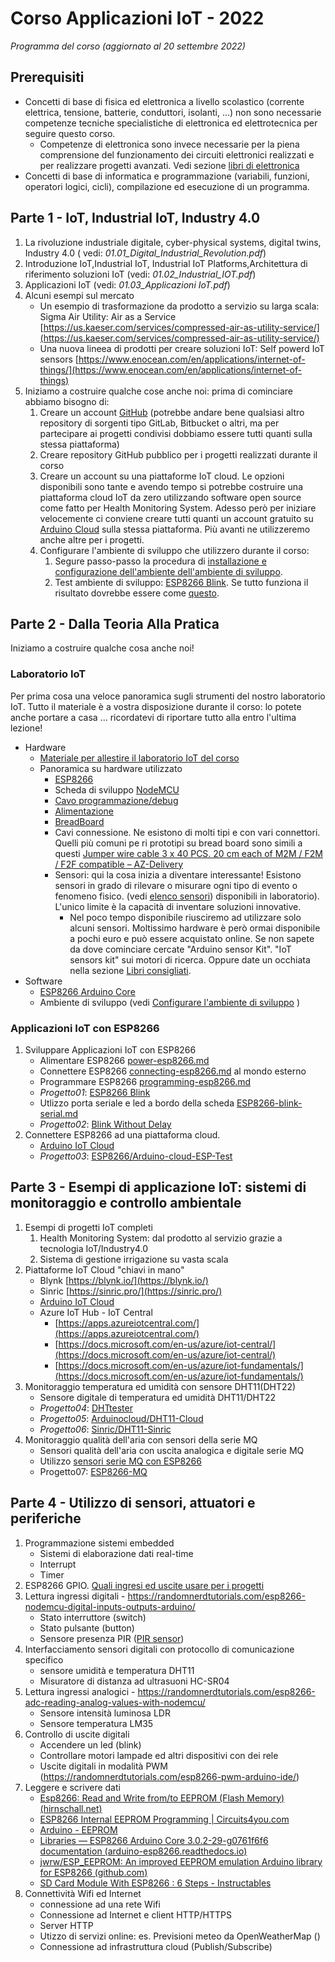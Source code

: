 # Corso Applicazioni IoT - 2022

*Programma del corso (aggiornato al 20 settembre 2022)*

## Prerequisiti

- Concetti di base di fisica ed elettronica a livello scolastico (corrente elettrica, tensione, batterie, conduttori, isolanti, ...) non sono necessarie competenze tecniche specialistiche di elettronica ed elettrotecnica per seguire questo corso.
  - Competenze di elettronica sono invece necessarie per la piena comprensione del funzionamento dei circuiti elettronici realizzati e per realizzare progetti avanzati.  Vedi sezione [libri di elettronica](books.md)
- Concetti di base di informatica e  programmazione (variabili, funzioni, operatori logici, cicli), compilazione ed esecuzione di un programma.

## Parte 1 - IoT, Industrial IoT, Industry 4.0

1. La rivoluzione industriale digitale, cyber-physical systems, digital twins, Industry 4.0 ( vedi: *01.01_Digital_Industrial_Revolution.pdf*)
2. Introduzione IoT,Industrial IoT,  Industrial IoT Platforms,Architettura di riferimento soluzioni IoT (vedi: *01.02_Industrial_IOT.pdf*)
3. Applicazioni IoT (vedi: *01.03_Applicazioni IoT.pdf*)
4. Alcuni esempi sul mercato
   - Un esempio di trasformazione da prodotto a servizio su larga scala: Sigma Air Utility: Air as a Service [https://us.kaeser.com/services/compressed-air-as-utility-service/](https://us.kaeser.com/services/compressed-air-as-utility-service/)
   - Una nuova lineea di prodotti per creare soluzioni IoT: Self powerd IoT sensors [https://www.enocean.com/en/applications/internet-of-things/](https://www.enocean.com/en/applications/internet-of-things)
5. Iniziamo a costruire qualche cose anche noi: prima di cominciare abbiamo bisogno di:
   1. Creare un account [GitHub](https://github.com/) (potrebbe andare bene qualsiasi altro repository di sorgenti tipo GitLab, Bitbucket o altri, ma per partecipare ai progetti condivisi dobbiamo essere tutti quanti sulla stessa piattaforma)
   2. Creare repository GitHub pubblico per i progetti realizzati durante il corso
   3. Creare un account su una piattaforme IoT cloud. Le opzioni disponibili sono tante e avendo tempo si potrebbe costruire una piattaforma cloud IoT da zero utilizzando software open source come fatto per Health Monitoring System. Adesso però per iniziare velocemente ci conviene creare tutti quanti un account gratuito su [Arduino Cloud](https://store.arduino.cc/pages/iotcloud) sulla stessa piattaforma. Più avanti ne utilizzeremo anche altre per i progetti.
   4. Configurare l'ambiente di sviluppo che utilizzero durante il corso:  
      1. Segure passo-passo la procedura di [installazione e configurazione dell'ambiente  dell'ambiente di sviluppo](setup.md).
      2. Test ambiente di sviluppo: [ESP8266 Blink](https://github.com/emanbuc/CorsoApplicazioni_IoT/tree/main/ESP8266/Blink). Se tutto funziona il risultato dovrebbe essere come [questo](https://youtu.be/9f9czCYL8xw).

## Parte 2 - Dalla Teoria Alla Pratica

Iniziamo a costruire qualche cosa anche noi!

### Laboratorio IoT

Per prima cosa una veloce panoramica sugli strumenti del nostro laboratorio IoT. Tutto il materiale è a vostra disposizione durante il corso: lo potete anche portare a casa ... ricordatevi di riportare tutto  alla entro l'ultima lezione!

- Hardware
  - [Materiale per allestire il laboratorio IoT del corso](lab-bill-of-materials.md)
  - Panoramica su hardware utilizzato
    - [ESP8266](esp8266.md)
    - Scheda di sviluppo [NodeMCU](nodemcu.md)
    - [Cavo programmazione/debug](usb-cable.md)
    - [Alimentazione](power-esp8266.md)
    - [BreadBoard](bread-board.md)
    - Cavi connessione. Ne esistono di molti tipi e con vari connettori. Quelli più comuni pe ri prototipi su bread board sono simili a questi  [Jumper wire cable 3 x 40 PCS. 20 cm each of M2M / F2M / F2F compatible – AZ-Delivery](https://www.az-delivery.com/en/collections/more-products-2/products/3er-set-40-stk-jumper-wire-m2m-f2m-f2f?variant=6107532034075)
    - Sensori: qui la cosa inizia a diventare interessante! Esistono sensori in grado di  rilevare o misurare ogni tipo di evento o fenomeno fisico. (vedi [elenco sensori](iot_components_list.md)) disponibili in laboratorio). L'unico limite è la capacità di inventare soluzioni innovative.
      - Nel poco tempo disponibile riusciremo ad utilizzare solo alcuni sensori. Moltissimo hardware è però ormai disponibile a pochi euro e può essere acquistato online.  Se non sapete da dove cominciare cercate "Arduino sensor Kit". "IoT sensors kit" sui motori di ricerca. Oppure date un occhiata nella sezione [Libri consigliati](books.md).
- Software
  - [ESP8266 Arduino Core](esp8266-arduinocore.md)
  - Ambiente di sviluppo (vedi [Configurare l'ambiente di sviluppo](setup.md) )
  
### Applicazioni IoT con ESP8266

1. Sviluppare Applicazioni IoT con ESP8266
   - Alimentare ESP8266 [power-esp8266.md](power-esp8266.md)
   - Connettere ESP8266 [connecting-esp8266.md](connecting-esp8266.md) al mondo esterno
   - Programmare ESP8266 [programming-esp8266.md](programming-esp8266.md)
   - *Progetto01*: [ESP8266 Blink](https://github.com/emanbuc/CorsoApplicazioni_IoT/tree/main/ESP8266/Blink)
   - Utlizzo porta seriale e led a bordo della scheda [ESP8266-blink-serial.md](ESP8266-blink-serial.md)
   - *Progetto02*: [Blink Without Delay](https://github.com/emanbuc/CorsoApplicazioni_IoT/tree/main/ESP8266/Blink-without-delay)
2. Connettere ESP8266 ad una piattaforma cloud.
   - [Arduino IoT Cloud](esp8266-arduino-cloud.md)
   - *Progetto03*: [ESP8266/Arduino-cloud-ESP-Test](https://github.com/emanbuc/CorsoApplicazioni_IoT/tree/main/ESP8266/Arduino-cloud-ESP-Test)

## Parte 3 - Esempi di applicazione IoT: sistemi di monitoraggio e controllo ambientale

1. Esempi di progetti IoT completi
   1. Health Monitoring System: dal prodotto al servizio grazie a tecnologia IoT/Industry4.0
   2. Sistema di gestione irrigazione su vasta scala
2. Piattaforme IoT Cloud "chiavi in mano"
    - Blynk [https://blynk.io/](https://blynk.io/)
    - Sinric [https://sinric.pro/](https://sinric.pro/)
    - [Arduino IoT Cloud](esp8266-arduino-cloud.md)
    - Azure IoT Hub - IoT Central
      - [https://apps.azureiotcentral.com/](https://apps.azureiotcentral.com/)
      - [https://docs.microsoft.com/en-us/azure/iot-central/](https://docs.microsoft.com/en-us/azure/iot-central/)
      - [https://docs.microsoft.com/en-us/azure/iot-fundamentals/](https://docs.microsoft.com/en-us/azure/iot-fundamentals/)
3. Monitoraggio temperatura ed umidità con sensore DHT11(DHT22)
   - Sensore digitale di temperatura ed umidità DHT11/DHT22
   - *Progetto04*: [DHTtester](https://github.com/emanbuc/CorsoApplicazioni_IoT/tree/main/ESP8266/DHT11-DHT22_sensor/DHTtester)
   - *Progetto05*: [Arduinocloud/DHT11-Cloud](https://github.com/emanbuc/CorsoApplicazioni_IoT/tree/main/ESP8266/DHT11-DHT22_sensor/Arduinocloud/DHT11-Cloud)
   - *Progetto06*: [Sinric/DHT11-Sinric](https://github.com/emanbuc/CorsoApplicazioni_IoT/tree/main/ESP8266/DHT11-DHT22_sensor/Sinric/DHT11-Sinric)
4. Monitoraggio qualità dell'aria con sensori della serie MQ
   - Sensori qualità dell'aria con uscita analogica e digitale serie MQ
   - Utilizzo [sensori serie MQ con ESP8266](ESP8266_MQ_gas_sensor.md)
   - Progetto07:  [ESP8266-MQ](https://github.com/emanbuc/CorsoApplicazioni_IoT/tree/main/ESP8266/ESP8266-MQ)

## Parte 4 - Utilizzo di sensori, attuatori e periferiche

1. Programmazione sistemi embedded
   - Sistemi di elaborazione dati real-time
   - Interrupt
   - Timer
2. ESP8266 GPIO. [Quali ingresi ed uscite usare per i progetti](https://randomnerdtutorials.com/esp8266-pinout-reference-gpios/)
3. Lettura ingressi digitali - https://randomnerdtutorials.com/esp8266-nodemcu-digital-inputs-outputs-arduino/
    - Stato interruttore (switch)
    - Stato pulsante (button)
    - Sensore presenza PIR ([PIR sensor](ESP8266_PIR.md))
3. Interfacciamento sensori digitali con protocollo di comunicazione specifico
    - sensore umidità e temperatura DHT11
    - Misuratore di distanza ad ultrasuoni HC-SR04
4. Lettura ingressi analogici - https://randomnerdtutorials.com/esp8266-adc-reading-analog-values-with-nodemcu/
    - Sensore intensità luminosa LDR
    - Sensore temperatura LM35
5. Controllo di uscite digitali
    - Accendere un led (blink)
    - Controllare motori lampade ed altri dispositivi con dei rele
    - Uscite digitali in modalità PWM (https://randomnerdtutorials.com/esp8266-pwm-arduino-ide/)
6. Leggere e scrivere dati
    - [Esp8266: Read and Write from/to EEPROM (Flash Memory) (hirnschall.net)](https://blog.hirnschall.net/esp8266-eeprom/)
    - [ESP8266 Internal EEPROM Programming | Circuits4you.com](https://circuits4you.com/2016/12/16/esp8266-internal-eeprom-arduino/)
    - [Arduino - EEPROM](https://www.arduino.cc/en/Reference/EEPROM)
    - [Libraries — ESP8266 Arduino Core 3.0.2-29-g0761f6f6 documentation (arduino-esp8266.readthedocs.io)](https://arduino-esp8266.readthedocs.io/en/latest/libraries.html#eeprom)
    - [jwrw/ESP_EEPROM: An improved EEPROM emulation Arduino library for ESP8266 (github.com)](https://github.com/jwrw/ESP_EEPROM)
    - [SD Card Module With ESP8266 : 6 Steps - Instructables](https://www.instructables.com/SD-Card-Module-With-ESP8266/)
7. Connettività Wifi ed Internet
    - connessione ad una rete Wifi
    - Connessione ad Internet e client HTTP/HTTPS
    - Server HTTP
    - Utizzo di servizi online: es. Previsioni meteo da OpenWeatherMap ()
    - Connessione ad infrastruttura cloud (Publish/Subscribe)
